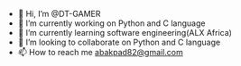 - 👋 Hi, I’m @DT-GAMER
- 👀 I’m currently working on Python and C language 
- 🌱 I’m currently learning software engineering(ALX Africa)
- 💞️ I’m looking to collaborate on Python and C language 
- 📫 How to reach me abakpad82@gmail.com

<!---
DT-GAMER/DT-GAMER is a ✨ special ✨ repository because its `README.md` (this file) appears on your GitHub profile.
You can click the Preview link to take a look at your changes.
--->
